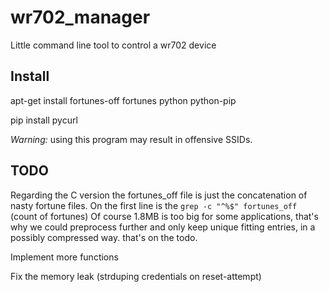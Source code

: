 # wr702_manager

Little command line tool to control a wr702 device

## Install

apt-get install fortunes-off fortunes python python-pip

pip install pycurl


_Warning:_ using this program may result in offensive SSIDs.

## TODO

Regarding the C version
the fortunes_off file is just the concatenation of nasty fortune files.
On the first line is the `grep -c "^%$" fortunes_off` (count of fortunes)
Of course 1.8MB is too big for some applications, that's why we could 
preprocess further and only keep unique fitting entries, in a possibly compressed
way. that's on the todo.



Implement more functions

Fix the memory leak (strduping credentials on reset-attempt)




